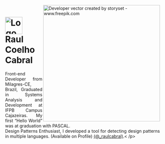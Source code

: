 <img align="right" alt="Developer vector created by storyset - www.freepik.com" height="380" src="https://user-images.githubusercontent.com/97471199/230774187-e482399b-492c-4c17-a831-0314bf90526e.png">

<h1>
    <a href="https://Raul-Coelho.github.io/">
     <img align="center" alt="Logo Raul" width="56px" src="https://avatars.githubusercontent.com/u/25366780?v=4"></a>
    <span>Raul Coelho Cabral</span>
</h1>

<p align="justify">Front-end Developer from Milagres-CE, Brazil, Graduated in Systems Analysis and Development at IFPB Campus Cajazeiras. My first “Hello World” was at graduation with PASCAL.
<br>
     Design Patterns Enthusiast, I developed a tool for detecting design patterns in multiple languages. (Available on Profile) <a href="https://www.instagram.com/_raulcabral/">(@_raulcabral)</a>.< /p>
